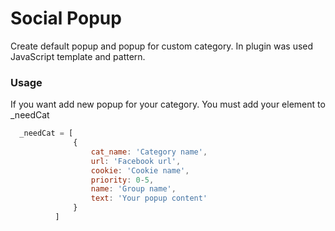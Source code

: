 # Social Popup
Create default popup and popup for custom category. In plugin was used JavaScript template and pattern.
### Usage
If you want add new popup for your category. You must add your element to _needCat
```javascript
  _needCat = [
              {
                  cat_name: 'Category name',
                  url: 'Facebook url',
                  cookie: 'Cookie name',
                  priority: 0-5,
                  name: 'Group name',
                  text: 'Your popup content'
              }
          ]
```
